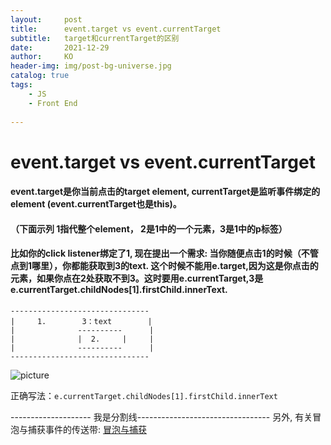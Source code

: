 ```yaml
---
layout:     post
title:      event.target vs event.currentTarget
subtitle:   target和currentTarget的区别
date:       2021-12-29
author:     KO
header-img: img/post-bg-universe.jpg
catalog: true
tags:
    - JS
    - Front End
  
---
```



# event.target vs event.currentTarget

#### event.target是你当前点击的target element, currentTarget是监听事件绑定的element (event.currentTarget也是this)。
#### （下面示列 1指代整个element， 2是1中的一个元素，3是1中的p标签） 
#### 比如你的click listener绑定了1, 现在提出一个需求: 当你随便点击1的时候（不管点到1哪里），你都能获取到3的text. 这个时候不能用e.target,因为这是你点击的元素，如果你点在2处获取不到3。这时要用e.currentTarget,3是e.currentTarget.childNodes[1].firstChild.innerText.

```
-------------------------------
|     1.        3：text        |
|              ----------      | 
|              |  2.     |     |
|              ----------      |
-------------------------------
```

![picture](https://upload.cc/i1/2022/02/16/8RwtYU.png)


正确写法：`e.currentTarget.childNodes[1].firstChild.innerText`

-------------------- 我是分割线---------------------------------
另外,  有关冒泡与捕获事件的传送带:
[冒泡与捕获](https://zh.javascript.info/bubbling-and-capturing)



